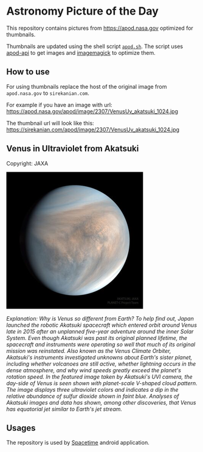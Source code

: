 # Astronomy Picture of the Day

This repository contains pictures from https://apod.nasa.gov optimized for thumbnails.

Thumbnails are updated using the shell script [`apod.sh`](apod.sh). The script
uses [apod-api](https://github.com/nasa/apod-api) to get images and [imagemagick](https://imagemagick.org) to
optimize them.

## How to use

For using thumbnails replace the host of the original image from `apod.nasa.gov` to `sirekanian.com`.

For example if you have an image with url:<br>
https://apod.nasa.gov/apod/image/2307/VenusUv_akatsuki_1024.jpg

The thumbnail url will look like this:<br>
https://sirekanian.com/apod/image/2307/VenusUv_akatsuki_1024.jpg

## Venus in Ultraviolet from Akatsuki

Copyright: JAXA

[![the picture of the day][1]][2]

_Explanation: Why is Venus so different from Earth?  To help find out, Japan launched the robotic Akatsuki spacecraft which entered orbit around Venus late in 2015 after an unplanned five-year adventure around the inner Solar System.  Even though Akatsuki was past its original planned lifetime, the spacecraft and instruments were operating so well that much of its original mission was reinstated. Also known as the Venus Climate Orbiter, Akatsuki's instruments investigated unknowns about Earth's sister planet, including whether volcanoes are still active, whether lightning occurs in the dense atmosphere, and why wind speeds greatly exceed the planet's rotation speed. In the featured image taken by Akatsuki's UVI camera, the day-side of Venus is seen shown with planet-scale V-shaped cloud pattern. The image displays three ultraviolet colors and indicates a dip in the relative abundance of sulfur dioxide shown in faint blue.  Analyses of Akatsuki images and data has shown, among other discoveries, that Venus has equatorial jet similar to Earth's jet stream._

## Usages

The repository is used by [Spacetime][3] android application.

[1]: image/2307/VenusUv_akatsuki_1024.jpg

[2]: https://apod.nasa.gov/apod/image/2307/VenusUv_akatsuki_1024.jpg

[3]: https://github.com/sirekanian/spacetime
